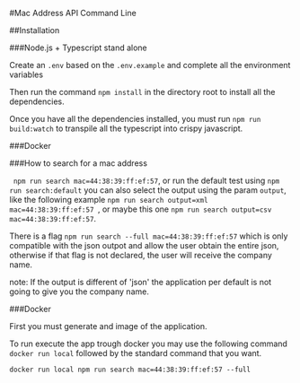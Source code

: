 #Mac Address API Command Line

##Installation

###Node.js + Typescript stand alone

Create an ```.env``` based on the ```.env.example``` and complete all the environment variables

Then run the command ```npm install``` in the directory root to install all the dependencies.

Once you have all the dependencies installed, you must run ```npm run build:watch``` to transpile all the typescript into crispy javascript.

###Docker

###How to search for a mac address

``` npm run search mac=44:38:39:ff:ef:57```, or run the default test using ```npm run search:default```
you can also select the output using the param ``output``, like the following example ```npm run search output=xml mac=44:38:39:ff:ef:57 ```,
or maybe this one ```npm run search output=csv mac=44:38:39:ff:ef:57```.

There is a flag ```npm run search --full mac=44:38:39:ff:ef:57``` which is only compatible with the json outpot and allow the user obtain the entire json,
otherwise if that flag is not declared, the user will receive the company name. 

note: If the output is different of 'json' the application per default is not going to give you the company name.

###Docker

First you must generate and image of the application.

To run execute the app trough docker you may use the following command ```docker run local``` followed by the standard command that you want.

```docker run local npm run search mac=44:38:39:ff:ef:57 --full```
